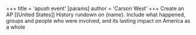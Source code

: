 +++
 title = 'apush event'
[params]
	author = 'Carson West'
+++
Create an AP [[United States]] History rundown on {name}. Include what happened, groups and people who were involved, and its lasting impact on America as a whole